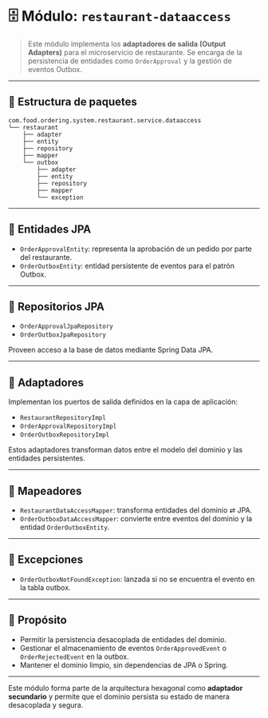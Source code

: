 # 🗄️ Módulo: `restaurant-dataaccess`

> Este módulo implementa los **adaptadores de salida (Output Adapters)** para el microservicio de restaurante. Se encarga de la persistencia de entidades como `OrderApproval` y la gestión de eventos Outbox.

---

## 🧩 Estructura de paquetes

```plaintext
com.food.ordering.system.restaurant.service.dataaccess
└── restaurant
    ├── adapter
    ├── entity
    ├── repository
    ├── mapper
    └── outbox
        ├── adapter
        ├── entity
        ├── repository
        ├── mapper
        └── exception
```

---

## 🧱 Entidades JPA

- `OrderApprovalEntity`: representa la aprobación de un pedido por parte del restaurante.
- `OrderOutboxEntity`: entidad persistente de eventos para el patrón Outbox.

---

## 🔁 Repositorios JPA

- `OrderApprovalJpaRepository`
- `OrderOutboxJpaRepository`

Proveen acceso a la base de datos mediante Spring Data JPA.

---

## 🔌 Adaptadores

Implementan los puertos de salida definidos en la capa de aplicación:

- `RestaurantRepositoryImpl`
- `OrderApprovalRepositoryImpl`
- `OrderOutboxRepositoryImpl`

Estos adaptadores transforman datos entre el modelo del dominio y las entidades persistentes.

---

## 🔄 Mapeadores

- `RestaurantDataAccessMapper`: transforma entidades del dominio ⇄ JPA.
- `OrderOutboxDataAccessMapper`: convierte entre eventos del dominio y la entidad `OrderOutboxEntity`.

---

## 🚨 Excepciones

- `OrderOutboxNotFoundException`: lanzada si no se encuentra el evento en la tabla outbox.

---

## 🎯 Propósito

- Permitir la persistencia desacoplada de entidades del dominio.
- Gestionar el almacenamiento de eventos `OrderApprovedEvent` o `OrderRejectedEvent` en la outbox.
- Mantener el dominio limpio, sin dependencias de JPA o Spring.

---

Este módulo forma parte de la arquitectura hexagonal como **adaptador secundario** y permite que el dominio persista su estado de manera desacoplada y segura.
